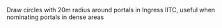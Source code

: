 Draw circles with 20m radius around portals in Ingress IITC, useful when nominating portals in dense areas